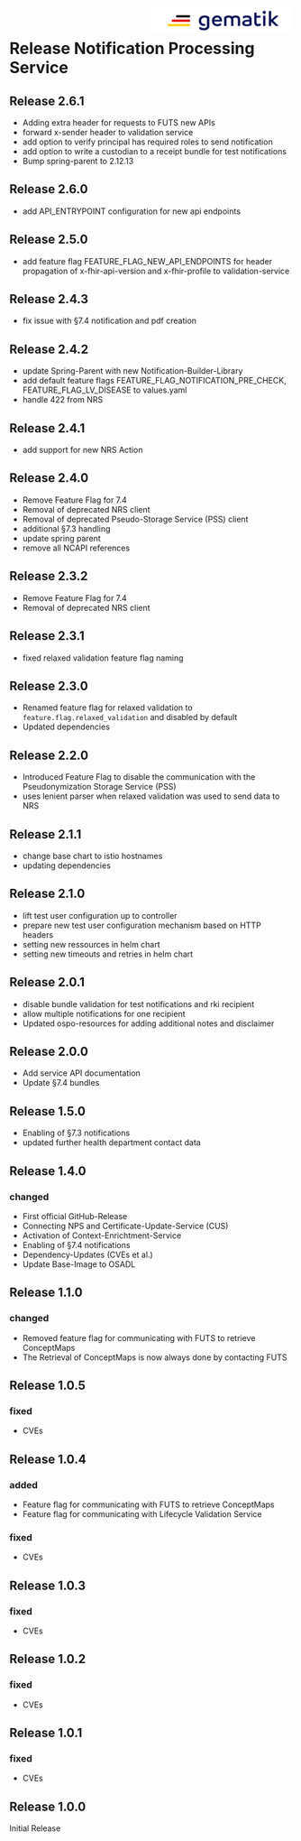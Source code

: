 <img align="right" width="250" height="47" src="media/Gematik_Logo_Flag.png" alt="gematik GmbH Logo"/> <br/> 

# Release Notification Processing Service

## Release 2.6.1
- Adding extra header for requests to FUTS new APIs
- forward x-sender header to validation service
- add option to verify principal has required roles to send notification
- add option to write a custodian to a receipt bundle for test notifications
- Bump spring-parent to 2.12.13

## Release 2.6.0
- add API_ENTRYPOINT configuration for new api endpoints

## Release 2.5.0
- add feature flag FEATURE_FLAG_NEW_API_ENDPOINTS for header propagation of x-fhir-api-version and x-fhir-profile to validation-service

## Release 2.4.3
- fix issue with §7.4 notification and pdf creation

## Release 2.4.2
- update Spring-Parent with new Notification-Builder-Library
- add default feature flags FEATURE_FLAG_NOTIFICATION_PRE_CHECK, FEATURE_FLAG_LV_DISEASE to values.yaml
- handle 422 from NRS

## Release 2.4.1
- add support for new NRS Action

## Release 2.4.0
- Remove Feature Flag for 7.4
- Removal of deprecated NRS client
- Removal of deprecated Pseudo-Storage Service (PSS) client
- additional §7.3 handling
- update spring parent
- remove all NCAPI references

## Release 2.3.2
- Remove Feature Flag for 7.4
- Removal of deprecated NRS client

## Release 2.3.1
- fixed relaxed validation feature flag naming

## Release 2.3.0
- Renamed feature flag for relaxed validation to `feature.flag.relaxed_validation` and disabled by default
- Updated dependencies

## Release 2.2.0
- Introduced Feature Flag to disable the communication with the Pseudonymization Storage Service (PSS)
- uses lenient parser when relaxed validation was used to send data to NRS

## Release 2.1.1
- change base chart to istio hostnames
- updating dependencies

## Release 2.1.0
- lift test user configuration up to controller
- prepare new test user configuration mechanism based on HTTP headers
- setting new ressources in helm chart
- setting new timeouts and retries in helm chart

## Release 2.0.1
- disable bundle validation for test notifications and rki recipient
- allow multiple notifications for one recipient
- Updated ospo-resources for adding additional notes and disclaimer

## Release 2.0.0
- Add service API documentation
- Update §7.4 bundles 

## Release 1.5.0
- Enabling of §7.3 notifications
- updated further health department contact data

## Release 1.4.0
### changed
- First official GitHub-Release
- Connecting NPS and Certificate-Update-Service (CUS)
- Activation of Context-Enrichtment-Service
- Enabling of §7.4 notifications 
- Dependency-Updates (CVEs et al.)
- Update Base-Image to OSADL

## Release 1.1.0
### changed
- Removed feature flag for communicating with FUTS to retrieve ConceptMaps
- The Retrieval of ConceptMaps is now always done by contacting FUTS

## Release 1.0.5

### fixed
- CVEs

## Release 1.0.4

### added
- Feature flag for communicating with FUTS to retrieve ConceptMaps
- Feature flag for communicating with Lifecycle Validation Service

### fixed
- CVEs

## Release 1.0.3

### fixed
- CVEs

## Release 1.0.2

### fixed
- CVEs

## Release 1.0.1

### fixed
- CVEs


## Release 1.0.0

Initial Release
